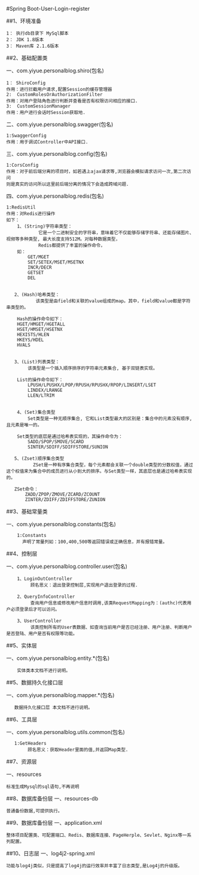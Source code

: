 #Spring Boot-User-Login-register

##1、环境准备

    1： 执行db目录下 MySql脚本
    2： JDK 1.8版本 
    3： Maven库 2.1.6版本

##2、基础配置类

  一、com.yiyue.personalblog.shiro(包名)
  
    1： ShiroConfig
    作用：进行拦截用户请求,配置Session的缓存管理器
    2:  CustomRolesOrAuthorizationFilter
    作用：对用户登陆角色进行判断并查看是否有权限访问相应的接口.
    3:  CustomSessionManager
    作用：用户进行会话时Session获取地.
    
  二、com.yiyue.personalblog.swagger(包名)
    
    1:SwaggerConfig
    作用：用于调试Controller中API接口.
  
  三、com.yiyue.personalblog.config(包名)
    
    1:CorsConfig
    作用：对于前后端分离的项目时，如若遇上ajax请求等,浏览器会模拟请求访问一次,第二次访问
    则是真实的访问所以这里前后端分离的情况下会造成跨域问题.

  四、com.yiyue.personalblog.redis(包名)
   
    1:RedisUtil
    作用：对Redis进行操作
    如下：
        1、(String)字符串类型：
                它是一个二进制安全的字符串，意味着它不仅能够存储字符串、还能存储图片、视频等多种类型, 最大长度支持512M。对每种数据类型，
                Redis都提供了丰富的操作命令，
        如：
            GET/MGET
            SET/SETEX/MSET/MSETNX
            INCR/DECR
            GETSET
            DEL
            
            
       2、(Hash)哈希类型：
               该类型是由field和关联的value组成的map。其中，field和value都是字符串类型的。
        
        Hash的操作命令如下：
        HGET/HMGET/HGETALL
        HSET/HMSET/HSETNX
        HEXISTS/HLEN
        HKEYS/HDEL
        HVALS
        
        
       3、(List)列表类型：
            该类型是一个插入顺序排序的字符串元素集合, 基于双链表实现。
            
        List的操作命令如下：
            LPUSH/LPUSHX/LPOP/RPUSH/RPUSHX/RPOP/LINSERT/LSET
            LINDEX/LRANGE
            LLEN/LTRIM
            
            
        4、(Set)集合类型
            Set类型是一种无顺序集合, 它和List类型最大的区别是：集合中的元素没有顺序, 且元素是唯一的。
        
        Set类型的底层是通过哈希表实现的，其操作命令为：
            SADD/SPOP/SMOVE/SCARD
            SINTER/SDIFF/SDIFFSTORE/SUNION
            
       5、(Zset)顺序集合类型
              ZSet是一种有序集合类型，每个元素都会关联一个double类型的分数权值，通过这个权值来为集合中的成员进行从小到大的排序。与Set类型一样，其底层也是通过哈希表实现的。
       
       ZSet命令：
           ZADD/ZPOP/ZMOVE/ZCARD/ZCOUNT
           ZINTER/ZDIFF/ZDIFFSTORE/ZUNION
 
 
 ##3、基础常量类 
 
   一、com.yiyue.personalblog.constants(包名)
   
        1:Constants
          声明了常量列如：100,400,500等返回错误或正确信息，并有报错常量。
 
##4、控制层
    
   一、com.yiyue.personalblog.controller.user(包名)
        
        1、LoginOutController
             顾名思义：退出登录控制层,实现用户退出登录的过程.
             
        2、QueryInfoController
             查询用户信息或修改用户信息时调用,该类RequestMapping为：(authc)代表用户必须登录后才可以访问。
        
        3、UserController
             该类控制所有的User表数据、如查询当前用户是否已经注册、用户注册、判断用户是否登陆、用户是否有权限等功能。
  
##5、实体层 

   一、com.yiyue.personalblog.entity.*(包名)
        
        实体类本文档不进行说明。
        
##5、数据持久化接口层 

  一、com.yiyue.personalblog.mapper.*(包名)
       
       数据持久化接口层 本文档不进行说明。
       
##6、工具层 

  一、com.yiyue.personalblog.utils.common(包名)
       
       1:GetHeaders
            顾名思义：获取Header里面的值,并返回Map类型.
            
##7、资源层 

  一、resources
    
    标准生成Mysql的sql语句,不再说明
    
##8、数据库备份层 
  一、resources-db
        
    普通备份数据,可提供执行。
     
    
##9、数据库备份层 
  一、application.xml
        
    整体项目配置类、可配置端口、Redis、数据库连接、PageHerple、Sevlet、Nginx等一系列配置。

    
##10、日志层
  一、log4j2-spring.xml
    
    功能与log4j类似，只是提高了log4j的运行效率并丰富了日志类型,是Log4j的升级版。

